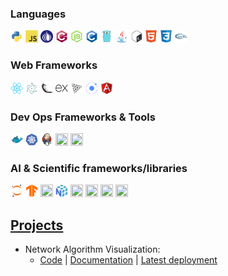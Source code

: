 

### Languages 
<a href=# style="text-decoration: none;">
  <img src="https://github.com/devicons/devicon/blob/master/icons/python/python-original.svg" width="20" height="20" title="Python3" style="text-decoration: none;"/>
  <img src="https://github.com/devicons/devicon/blob/master/icons/javascript/javascript-original.svg" width="20" height="20" title="Javascript" style="text-decoration: none;"/>
  <img src="https://github.com/devicons/devicon/blob/master/icons/perl/perl-original.svg" width="20" height="20" title="Perl" style="text-decoration: none;"/>
  <img src="https://github.com/devicons/devicon/blob/master/icons/cplusplus/cplusplus-original.svg" width="20" height="20" title="C++" style="text-decoration: none;"/>
  <img src="https://github.com/devicons/devicon/blob/master/icons/nodejs/nodejs-original.svg" width="20" height="20" title="Node.js" style="text-decoration: none;"/>   
  <img src="https://github.com/devicons/devicon/blob/master/icons/c/c-original.svg" width="20" height="20" title="C" style="text-decoration: none;"/>
  <img src="https://github.com/devicons/devicon/blob/master/icons/go/go-original.svg" width="20" height="20" title="Golang" style="text-decoration: none;"/>
  <img src="https://github.com/devicons/devicon/blob/master/icons/java/java-original.svg" width="20" height="20" title="Java" style="text-decoration: none;"/>
  <img src="https://github.com/devicons/devicon/blob/master/icons/bash/bash-plain.svg" width="20" height="20" title="Bash" style="text-decoration: none;"/>
  <img src="https://github.com/devicons/devicon/blob/master/icons/html5/html5-original.svg" width="20" height="20" title="HTML5" style="text-decoration: none;"/>
  <img src="https://github.com/devicons/devicon/blob/master/icons/css3/css3-original.svg" width="20" height="20" title="Css" style="text-decoration: none;"/>    
  <img src ="https://github.com/devicons/devicon/blob/master/icons/opengl/opengl-original.svg" width="20" height="20" title="OpenGL/Glsl" style="text-decoration: none;"/>                                                                                                                          
</a>

### Web Frameworks
                                                                                                                            
<a href=# style="text-decoration: none;">                                                                                                                            
  <img src="https://github.com/devicons/devicon/blob/master/icons/react/react-original.svg" width="20" height="20" title="React.js" style="text-decoration: none;"/>
  <img src="https://github.com/devicons/devicon/blob/master/icons/electron/electron-original.svg" width="20" height="20" title="Electron" style="text-decoration: none;"/>                                           
  <img src="https://github.com/devicons/devicon/blob/master/icons/flask/flask-original.svg" width="20" height="20" title="Flask" style="text-decoration: none;"/>
  <img src="https://github.com/devicons/devicon/blob/master/icons/express/express-original.svg" width="20" height="20" title="Express" style="text-decoration: none;"/>
  <img src="https://github.com/devicons/devicon/blob/master/icons/threejs/threejs-original.svg" width="20" height="20" title="Three.js" style="text-decoration: none;"/>
  <img src="https://github.com/devicons/devicon/blob/master/icons/ionic/ionic-original.svg" width="20" height="20" title="Ionic" style="text-decoration: none;"/>
  <img src="https://github.com/devicons/devicon/blob/master/icons/angularjs/angularjs-original.svg" width="20" height="20" title="Angular.js" style="text-decoration: none;"/>   
</a>
                                                                                                                                             
### Dev Ops Frameworks & Tools
                                                                                                                                             
<a href=# style="text-decoration: none;">
  <img src="https://github.com/devicons/devicon/blob/master/icons/docker/docker-original.svg" width="20" height="20" title="Docker" style="text-decoration: none;"/>
  <img src ="https://github.com/devicons/devicon/blob/master/icons/kubernetes/kubernetes-plain.svg" height = "20" width = "20" title="Kubernetes" style="text-decoration: none;"/>
  <img src ="https://github.com/devicons/devicon/blob/master/icons/jenkins/jenkins-original.svg" height = "20" width = "20" title="Jenkins" style="text-decoration: none;"/>
  <img src ="https://github.com/gilbarbara/logos/blob/master/logos/jfrog.svg" height = "20" width = "20" title="Artifactory/JFrog" style="text-decoration: none;"/>
  <img src ="https://github.com/gilbarbara/logos/blob/master/logos/postman-icon.svg" height = "20" width = "20" title="Postman" style="text-decoration: none;"/>
  
</a>

### AI & Scientific frameworks/libraries
<a href=# style="text-decoration: none;">
    <img src="https://github.com/devicons/devicon/blob/master/icons/jupyter/jupyter-original.svg" height = "20" width = "20" title="Jupyter Notebook" style="text-decoration: none;"/>
    <img src="https://github.com/devicons/devicon/blob/master/icons/tensorflow/tensorflow-original.svg" height = "20" width = "20" title="Tensorflow" style="text-decoration: none;"/>
    <img src="https://github.com/valohai/ml-logos/blob/master/keras.svg" height="20" width="20" title="Keras" style="text-decoration: none;"/>
    <img src="https://github.com/devicons/devicon/blob/master/icons/numpy/numpy-original.svg" height = "20" width = "20" title="NumPy"style="text-decoration: none;"/>
    <img src="https://upload.wikimedia.org/wikipedia/commons/2/22/Pandas_mark.svg" height = "20" width = "20" title="Pandas"style="text-decoration: none;"/>
    <img src="https://upload.wikimedia.org/wikipedia/commons/0/01/Created_with_Matplotlib-logo.svg" height = "20" width = "20" title="Matplotlib" style="text-decoration: none;"/>
    <img src="https://github.com/gilbarbara/logos/blob/master/logos/opencv.svg" height = "20" width = "20" title="OpenCV"style="text-decoration: none;" />  
    <img src="https://upload.wikimedia.org/wikipedia/commons/0/05/Scikit_learn_logo_small.svg" height="20" width="20" title="Sklearn" style="text-decoration: none;"/>                                                                                                                      
</a>                                         


<!--
                                           <img src ="" height = "20" width = "20"/>
-->


## [Projects](https://github.com/alexandreLamarre/Project-Directory/blob/main/README.md)
- Network Algorithm Visualization:
  - [Code](https://github.com/alexandreLamarre/Network-Algorithm-Visualization) | [Documentation](https://github.com/alexandreLamarre/Network-Algorithm-Visualization/blob/master/README.md) | [Latest deployment](https://alexandrelamarre.github.io/Network-Analysis-Visualization/) </pre>
 <!--
- Sorting Algorithm Visualizer:
  - [Code](https://github.com/alexandreLamarre/SortVisualizer) | [Documentation](https://github.com/alexandreLamarre/SortVisualizer) | [Latest deployment](https://alexandrelamarre.github.io/SortVisualizer/)

- Golang Ray Tracing Renderer:
  - [Code](https://github.com/alexandreLamarre/Golang-Ray-Tracing-Renderer) | [Documentation](https://github.com/alexandreLamarre/Golang-Ray-Tracing-Renderer)
  
- Deep Learning Go AI (In progress):
  - [Code(Backend)](https://github.com/alexandreLamarre/Go-AI-backend) | [Code(Frontend)](https://github.com/alexandreLamarre/Go-AI-frontend) | [Documentation(Backend)]() | [Documentation(Frontend)]()
-->
<!--
<br>
 <p>
 <img align="right" width="70%" height="70%" VSPACE = "50" src="https://github.com/alexandreLamarre/alexandreLamarre/blob/master/demo.gif"/>
 A computational engine that combines a flexible and powerful interpreter with symbolic computation and numerical analysis to produce a tool for educational purposes as well as a simple, quick tool to visualize complex scientific data.


- [Code](https://github.com/alexandreLamarre/NE-web-engine)

- [Latest Deployment]()

<br/>
<br/>
<br/>
<br/>
<br/>
<br/>
<br/>
<br/>

---

## Github stats


<img align="left" alt="alexandreLamarre's Github Stats" src="https://github-readme-stats.vercel.app/api?username=alexandreLamarre&hide=contribs,prs" />

[![Top Langs](https://github-readme-stats.vercel.app/api/top-langs/?username=alexandreLamarre&layout=compact)](https://github.com/anuraghazra/github-readme-stats)

---

-->
<!--

**alexandreLamarre/alexandreLamarre** is a ✨ _special_ ✨ repository because its `README.md` (this file) appears on your GitHub profile.

Here are some ideas to get you started:

- 🔭 I’m currently working on ...
- 🌱 I’m currently learning ...
- 👯 I’m looking to collaborate on ...
- 🤔 I’m looking for help with ...
- 💬 Ask me about ...
- 📫 How to reach me: ...
- 😄 Pronouns: ...
- ⚡ Fun fact: ...

[logo] : https://github.com/devicons/devicon/blob/master/icons/android/android-original.svg
-->
